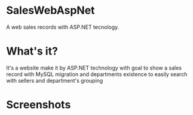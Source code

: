 # SalesWebAspNet
A web sales records with ASP.NET tecnology.

# What's it?
It's a website make it by ASP.NET technology with goal to show a sales record with MySQL migration and departments existence to easily search with sellers and department's grouping

# Screenshots

